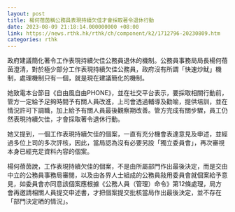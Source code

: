 ```yaml
---
layout: post
title: 楊何蓓茵稱公務員表現持續欠佳才會採取著令退休行動
date: 2023-08-09 21:18:14.000000000 +08:00
link: https://news.rthk.hk/rthk/ch/component/k2/1712796-20230809.htm
categories: rthk
---
```


政府建議簡化著令工作表現持續欠佳公務員退休的機制。公務員事務局局長楊何蓓茵澄清，對於極少部分工作表現持續欠佳公務員，政府沒有所謂「快速炒魷」機制，處理機制只有一個，就是現在建議簡化的機制。

她致電本台節目《自由風自由PHONE》，並在社交平台表示，要採取相關行動前，管方一定給予足夠時間予有關人員改進，上司會透過輔導及勸喻，提供培訓，並在情況許可下調職，加上給予有關人員最後觀察期改善。管方完成有關步驟，員工仍然表現持續欠佳，才會採取著令退休行動。

她又提到，一個工作表現持續欠佳的個案，一直有充分機會表達意見及申述，並經過多位上司的多次評核，因此，當局認為沒有必要另設「獨立委員會」，再次審視本身已經充足資料內容的個案。

楊何蓓茵說，工作表現持續欠佳的個案，不是由所屬部門作出最後決定，而是交由中立的公務員事務局審閱，以及由各界人士組成的公務員敍用委員會就個案給予意見，如委員會亦同意該個案應根據《公務人員（管理）命令》第12條處理，局方會再邀請相關人員提交申述書，才把個案提交批核當局作出最後決定，並不存在「部門決定晒的情況」。
